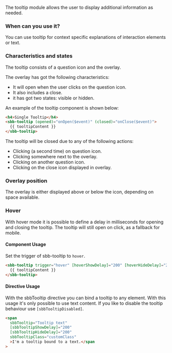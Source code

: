 The tooltip module allows the user to display additional information as needed.

### When can you use it?

You can use tooltip for context specific explanations of interaction elements or text.

### Characteristics and states

The tooltip consists of a question icon and the overlay.

The overlay has got the following characteristics:

- It will open when the user clicks on the question icon.
- It also includes a close.
- it has got two states: visible or hidden.

An example of the tooltip component is shown below:

```html
<h4>Single Tooltip</h4>
<sbb-tooltip (opened)="onOpen($event)" (closed)="onClose($event)">
  {{ tooltipContent }}
</sbb-tooltip>
```

The tooltip will be closed due to any of the following actions:

- Clicking (a second time) on question icon.
- Clicking somewhere next to the overlay.
- Clicking on another question icon.
- Clicking on the close icon displayed in overlay.

### Overlay position

The overlay is either displayed above or below the icon, depending on space available.

### Hover

With hover mode it is possible to define a delay in milliseconds for opening and closing the tooltip. The tooltip will still
open on click, as a fallback for mobile.

#### Component Usage

Set the trigger of sbb-tooltip to `hover`.

```html
<sbb-tooltip trigger="hover" [hoverShowDelay]="200" [hoverHideDelay]="200">
  {{ tooltipContent }}
</sbb-tooltip>
```

#### Directive Usage

With the sbbTooltip directive you can bind a tooltip to any element. With this usage it's only possible to use text content. If you like to disable the tooltip behaviour use `[sbbTooltipDisabled]`.

```html
<span
  sbbTooltip="Tooltip text"
  [sbbTooltipShowDelay]="200"
  [sbbTooltipHideDelay]="200"
  sbbTooltipClass="customClass"
  >I'm a tooltip bound to a text.</span
>
```
